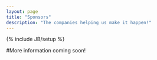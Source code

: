 ```yaml
---
layout: page
title: "Sponsors"
description: "The companies helping us make it happen!"
---
```

{% include JB/setup %}

#More information coming soon!